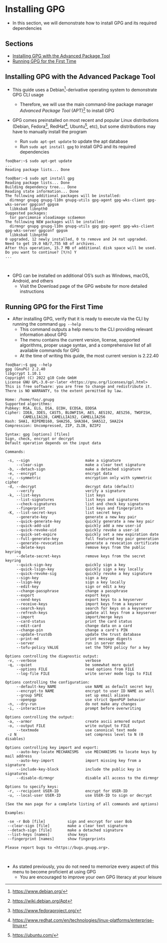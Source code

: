 # Installing GPG

* In this section, we will demonstrate how to install GPG and its required dependencies

## Sections
- [Installing GPG with the Advanced Package Tool](#installing-gpg-with-the-advanced-package-tool)
- [Running GPG for the First Time](#running-gpg-for-the-first-time)

## Installing GPG with the Advanced Package Tool

* This guide uses a Debian[^1]-derivative operating system to demonstrate GPG CLI usage
	* Therefore, we will use the main command-line package manager *Advanced Package Tool* (APT)[^2] to install GPG

* GPG comes preinstalled on most recent and popular Linux distributions (Debian, Fedora[^3], RedHat[^4], Ubuntu[^5], etc), but some distributions may have to manually install the program
	* Run `sudo apt-get update` to update the apt database
	* Run `sudo apt install gpg` to install GPG and its required dependencies

```console
foo@bar:~$ sudo apt-get update
...
Reading package lists... Done

foo@bar:~$ sudo apt install gpg
Reading package lists... Done
Building dependency tree... Done
Reading state information... Done
The following additional packages will be installed:
  dirmngr gnupg gnupg-l10n gnupg-utils gpg-agent gpg-wks-client gpg-wks-server gpgconf gpgsm
  libksba8 libnpth0
Suggested packages:
  tor parcimonie xloadimage scdaemon
The following NEW packages will be installed:
  dirmngr gnupg gnupg-l10n gnupg-utils gpg gpg-agent gpg-wks-client gpg-wks-server gpgconf gpgsm
  libksba8 libnpth0
0 upgraded, 12 newly installed, 0 to remove and 24 not upgraded.
Need to get 19.0 kB/7,755 kB of archives.
After this operation, 15.7 MB of additional disk space will be used.
Do you want to continue? [Y/n] Y
...
```
<br />

* GPG can be installed on additional OS’s such as Windows, macOS, Android, and others
	* Visit the Download page of the GPG website for more detailed instructions

## Running GPG for the First Time

* After installing GPG, verify that it is ready to execute via the CLI by running the command `gpg --help`
	* This command outputs a help menu to the CLI providing relevant information about GPG
	* The menu contains the current version, license, supported algorithms, proper usage syntax, and a comprehensive list of all available commands for GPG
 	* At the time of writing this guide, the most current version is 2.22.40

```console
foo@bar:~$ gpg --help
gpg (GnuPG) 2.2.40
libgcrypt 1.10.1
Copyright (C) 2022 g10 Code GmbH
License GNU GPL-3.0-or-later <https://gnu.org/licenses/gpl.html>
This is free software: you are free to change and redistribute it.
There is NO WARRANTY, to the extent permitted by law.

Home: /home/foo/.gnupg
Supported algorithms:
Pubkey: RSA, ELG, DSA, ECDH, ECDSA, EDDSA
Cipher: IDEA, 3DES, CAST5, BLOWFISH, AES, AES192, AES256, TWOFISH,
        CAMELLIA128, CAMELLIA192, CAMELLIA256
Hash: SHA1, RIPEMD160, SHA256, SHA384, SHA512, SHA224
Compression: Uncompressed, ZIP, ZLIB, BZIP2

Syntax: gpg [options] [files]
Sign, check, encrypt or decrypt
Default operation depends on the input data

Commands:
 
 -s, --sign                         make a signature
     --clear-sign                   make a clear text signature
 -b, --detach-sign                  make a detached signature
 -e, --encrypt                      encrypt data
 -c, --symmetric                    encryption only with symmetric cipher
 -d, --decrypt                      decrypt data (default)
     --verify                       verify a signature
 -k, --list-keys                    list keys
     --list-signatures              list keys and signatures
     --check-signatures             list and check key signatures
     --fingerprint                  list keys and fingerprints
 -K, --list-secret-keys             list secret keys
     --generate-key                 generate a new key pair
     --quick-generate-key           quickly generate a new key pair
     --quick-add-uid                quickly add a new user-id
     --quick-revoke-uid             quickly revoke a user-id
     --quick-set-expire             quickly set a new expiration date
     --full-generate-key            full featured key pair generation
     --generate-revocation          generate a revocation certificate
     --delete-keys                  remove keys from the public keyring
     --delete-secret-keys           remove keys from the secret keyring
     --quick-sign-key               quickly sign a key
     --quick-lsign-key              quickly sign a key locally
     --quick-revoke-sig             quickly revoke a key signature
     --sign-key                     sign a key
     --lsign-key                    sign a key locally
     --edit-key                     sign or edit a key
     --change-passphrase            change a passphrase
     --export                       export keys
     --send-keys                    export keys to a keyserver
     --receive-keys                 import keys from a keyserver
     --search-keys                  search for keys on a keyserver
     --refresh-keys                 update all keys from a keyserver
     --import                       import/merge keys
     --card-status                  print the card status
     --edit-card                    change data on a card
     --change-pin                   change a card's PIN
     --update-trustdb               update the trust database
     --print-md                     print message digests
     --server                       run in server mode
     --tofu-policy VALUE            set the TOFU policy for a key

Options controlling the diagnostic output:
 -v, --verbose                      verbose
 -q, --quiet                        be somewhat more quiet
     --options FILE                 read options from FILE
     --log-file FILE                write server mode logs to FILE

Options controlling the configuration:
     --default-key NAME             use NAME as default secret key
     --encrypt-to NAME              encrypt to user ID NAME as well
     --group SPEC                   set up email aliases
     --openpgp                      use strict OpenPGP behavior
 -n, --dry-run                      do not make any changes
 -i, --interactive                  prompt before overwriting

Options controlling the output:
 -a, --armor                        create ascii armored output
 -o, --output FILE                  write output to FILE
     --textmode                     use canonical text mode
 -z N                               set compress level to N (0 disables)

Options controlling key import and export:
     --auto-key-locate MECHANISMS   use MECHANISMS to locate keys by mail address
     --auto-key-import              import missing key from a signature
     --include-key-block            include the public key in signatures
     --disable-dirmngr              disable all access to the dirmngr

Options to specify keys:
 -r, --recipient USER-ID            encrypt for USER-ID
 -u, --local-user USER-ID           use USER-ID to sign or decrypt

(See the man page for a complete listing of all commands and options)

Examples:

 -se -r Bob [file]          sign and encrypt for user Bob
 --clear-sign [file]        make a clear text signature
 --detach-sign [file]       make a detached signature
 --list-keys [names]        show keys
 --fingerprint [names]      show fingerprints

Please report bugs to <https://bugs.gnupg.org>.
```
<br />

* As stated previously, you do not need to memorize every aspect of this menu to become proficient at using GPG
	* You are encouraged to improve your own GPG literacy at your leisure

[^1]:https://www.debian.org/
[^2]:https://wiki.debian.org/Apt
[^3]:https://www.fedoraproject.org/
[^4]:https://www.redhat.com/en/technologies/linux-platforms/enterprise-linux
[^5]:https://ubuntu.com/
